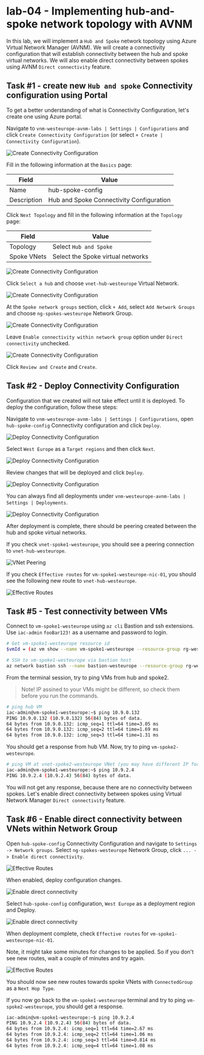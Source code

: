 # lab-04 - Implementing hub-and-spoke network topology with AVNM

In this lab, we will implement a `Hub and Spoke` network topology using Azure Virtual Network Manager (AVNM). We will create a connectivity configuration that will establish connectivity between the hub and spoke virtual networks. We will also enable direct connectivity between spokes using AVNM `Direct connectivity` feature.

## Task #1 - create new `Hub and spoke` Connectivity configuration using Portal

To get a better understanding of what is Connectivity Configuration, let's create one using Azure portal.

Navigate to `vnm-westeurope-avnm-labs | Settings | Configurations` and click `Create Connectivity Configuration` (or select `+ Create | Connectivity Configuration`).

![Create Connectivity Configuration](../../assets/images/lab-04/connectivity-configuration-1.png)

Fill in the following information at the `Basics` page:

| Field | Value |
|-------|-------|
| Name  | hub-spoke-config |
| Description  | Hub and Spoke Connectivity Configuration |

Click `Next Topology` and fill in the following information at the `Topology` page:

| Field | Value |
|-------|-------|
| Topology | Select `Hub and Spoke` |
| Spoke VNets | Select the Spoke virtual networks |

![Create Connectivity Configuration](../../assets/images/lab-04/connectivity-configuration-1.1.png)

Click `Select a hub` and choose `vnet-hub-westeurope` Virtual Network.

![Create Connectivity Configuration](../../assets/images/lab-04/connectivity-configuration-2.png)

At the `Spoke network groups` section, click `+ Add`, select `Add Network Groups` and choose `ng-spokes-westeurope` Network Group.

![Create Connectivity Configuration](../../assets/images/lab-04/connectivity-configuration-3.png)

Leave `Enable connectivity within network group` option under `Direct connectivity` unchecked.

![Create Connectivity Configuration](../../assets/images/lab-04/connectivity-configuration-4.png)

Click `Review and Create` and `Create`.


## Task #2 - Deploy Connectivity Configuration

Configuration that we created will not take effect until it is deployed. To deploy the configuration, follow these steps:

Navigate to `vnm-westeurope-avnm-labs | Settings | Configurations`, open `hub-spoke-config` Connectivity configuration and click `Deploy`.

![Deploy Connectivity Configuration](../../assets/images/lab-04/hub-spoke-deploy-1.png)

Select `West Europe` as a `Target regions` and then click `Next`.

![Deploy Connectivity Configuration](../../assets/images/lab-04/deploy-connectivity-configuration-1.png)

Review changes that will be deployed and click `Deploy`.

![Deploy Connectivity Configuration](../../assets/images/lab-04/deploy-connectivity-configuration-2.png)

You can always find all deployments under `vnm-westeurope-avnm-labs | Settings | Deployments`.

![Deploy Connectivity Configuration](../../assets/images/lab-04/deploy-connectivity-configuration-3.png)


After deployment is complete, there should be peering created between the hub and spoke virtual networks.

If you check `vnet-spoke1-westeurope`, you should see a peering connection to `vnet-hub-westeurope`.

![VNet Peering](../../assets/images/lab-04/peering-1.png)

If you check `Effective routes` for `vm-spoke1-westeurope-nic-01`, you should see the following new route to `vnet-hub-westeurope`.

![Effective Routes](../../assets/images/lab-04/direct-communication-0.png)


## Task #5 - Test connectivity between VMs

Connect to `vm-spoke1-westeurope` using `az cli` Bastion and ssh extensions. Use `iac-admin` `fooBar123!` as a username and password to login. 


```bash
# Get vm-spoke1-westeurope resource id
$vmId = (az vm show --name vm-spoke1-westeurope --resource-group rg-westeurope-avnm-labs --query id --output tsv)

# SSH to vm-spoke1-westeurope via bastion host
az network bastion ssh --name bastion-westeurope --resource-group rg-westeurope-avnm-labs --target-resource-id $vmId --auth-type password --username iac-admin
```

From the terminal session, try to ping VMs from hub and spoke2. 

> Note! IP assined to your VMs might be different, so check them before you run the commands.


```bash
# ping hub VM
iac-admin@vm-spoke1-westeurope:~$ ping 10.9.0.132
PING 10.9.0.132 (10.9.0.132) 56(84) bytes of data.
64 bytes from 10.9.0.132: icmp_seq=1 ttl=64 time=3.05 ms
64 bytes from 10.9.0.132: icmp_seq=2 ttl=64 time=1.69 ms
64 bytes from 10.9.0.132: icmp_seq=3 ttl=64 time=1.31 ms
```

You should get a response from hub VM. Now, try to ping `vm-spoke2-westeurope`.

```bash
# ping VM at vnet-spoke2-westeurope VNet (you may have different IP for your VM)
iac-admin@vm-spoke1-westeurope:~$ ping 10.9.2.4
PING 10.9.2.4 (10.9.2.4) 56(84) bytes of data.
```

You will not get any response, because there are no connectivity between spokes. Let's enable direct connectivity between spokes using Virtual Network Manager `Direct connectivity` feature.

## Task #6 - Enable direct connectivity between VNets within Network Group 

Open `hub-spoke-config` Connectivity Configuration and navigate to `Settings -> Network groups`. Select `ng-spokes-westeurope` Network Group, click `... -> Enable direct connectivity`.

![Effective Routes](../../assets/images/lab-04/direct-communication-1.png)

When enabled, deploy configuration changes.

![Enable direct connectivity](../../assets/images/lab-04/deploy-1.png)

Select `hub-spoke-config` configuration, `West Europe` as a deployment region and Deploy.

![Enable direct connectivity](../../assets/images/lab-04/deploy-connectivity-configuration-1.png)

When deployment complete, check `Effective routes` for `vm-spoke1-westeurope-nic-01`.

Note, it might take some minutes for changes to be applied. So if you don't see new routes, wait a couple of minutes and try again.  

![Effective Routes](../../assets/images/lab-04/direct-communication-2.png)

You should now see new routes towards spoke VNets with `ConnectedGroup` as a `Next Hop Type`.

If you now go back to the `vm-spoke1-westeurope` terminal and try to ping `vm-spoke2-westeurope`, you should get a response.

```bash
iac-admin@vm-spoke1-westeurope:~$ ping 10.9.2.4
PING 10.9.2.4 (10.9.2.4) 56(84) bytes of data.
64 bytes from 10.9.2.4: icmp_seq=1 ttl=64 time=2.67 ms
64 bytes from 10.9.2.4: icmp_seq=2 ttl=64 time=1.06 ms
64 bytes from 10.9.2.4: icmp_seq=3 ttl=64 time=0.814 ms
64 bytes from 10.9.2.4: icmp_seq=4 ttl=64 time=1.08 ms
```
